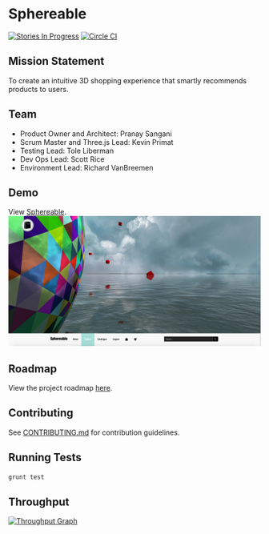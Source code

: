 # Sphereable
[![Stories In Progress](https://badge.waffle.io/strangelightning/strangelightning.svg?label=In%20Progress&title=In%20Progress)](http://waffle.io/strangelightning/strangelightning) [![Circle CI](https://circleci.com/gh/StrangeLightning/strangeLightning.svg?style=svg)](https://circleci.com/gh/StrangeLightning/strangeLightning) 

## Mission Statement
To create an intuitive 3D shopping experience that smartly recommends products to users.

## Team

* Product Owner and Architect: Pranay Sangani
* Scrum Master and Three.js Lead: Kevin Primat
* Testing Lead: Tole Liberman
* Dev Ops Lead: Scott Rice
* Environment Lead: Richard VanBreemen
 
## Demo

View [Sphereable](http://sphereable.com).
![](https://raw.githubusercontent.com/StrangeLightning/Documentation/master/designProcess/screenshotExplore.png)

## Roadmap

View the project roadmap [here](https://github.com/StrangeLightning/strangeLightning/wiki/Roadmap).

## Contributing

See [CONTRIBUTING.md](https://github.com/StrangeLightning/strangeLightning/blob/master/CONTRIBUTING.md) for contribution guidelines.

## Running Tests
```BASH
grunt test 
```

## Throughput

[![Throughput Graph](https://graphs.waffle.io/strangelightning/strangelightning/throughput.svg)](https://waffle.io/strangelightning/strangelightning/metrics)
